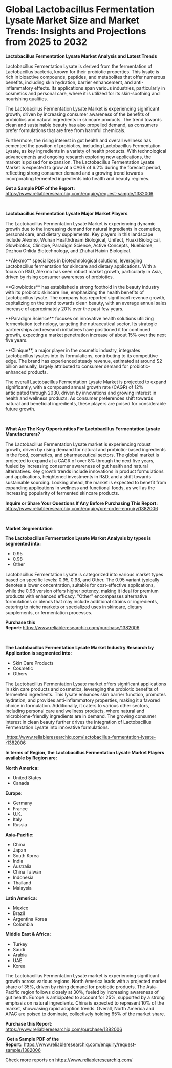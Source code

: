 <p><h1>Global Lactobacillus Fermentation Lysate Market Size and Market Trends: Insights and Projections from 2025 to 2032</h1></p><p><strong>Lactobacillus Fermentation Lysate Market Analysis and Latest Trends</strong></p>
<p><p>Lactobacillus Fermentation Lysate is derived from the fermentation of Lactobacillus bacteria, known for their probiotic properties. This lysate is rich in bioactive compounds, peptides, and metabolites that offer numerous benefits, including skin hydration, barrier enhancement, and anti-inflammatory effects. Its applications span various industries, particularly in cosmetics and personal care, where it is utilized for its skin-soothing and nourishing qualities.</p><p>The Lactobacillus Fermentation Lysate Market is experiencing significant growth, driven by increasing consumer awareness of the benefits of probiotics and natural ingredients in skincare products. The trend towards clean and sustainable beauty has also propelled demand, as consumers prefer formulations that are free from harmful chemicals. </p><p>Furthermore, the rising interest in gut health and overall wellness has cemented the position of probiotics, including Lactobacillus Fermentation Lysate, as key ingredients in a variety of health products. With technological advancements and ongoing research exploring new applications, the market is poised for expansion. The Lactobacillus Fermentation Lysate Market is expected to grow at a CAGR of 6.2% during the forecast period, reflecting strong consumer demand and a growing trend towards incorporating fermented ingredients into health and beauty regimes.</p></p>
<p><strong>Get a Sample PDF of the Report:&nbsp;</strong> <a href="https://www.reliableresearchiq.com/enquiry/request-sample/1382006?utm_campaign=2101&utm_medium=2&utm_source=Github&utm_content=ia&utm_term=01022025&utm_id=lactobacillus-fermentation-lysate">https://www.reliableresearchiq.com/enquiry/request-sample/1382006</a></p>
<p>&nbsp;</p>
<p><strong>Lactobacillus Fermentation Lysate Major Market Players</strong></p>
<p><p>The Lactobacillus Fermentation Lysate Market is experiencing dynamic growth due to the increasing demand for natural ingredients in cosmetics, personal care, and dietary supplements. Key players in this landscape include Alexmo, Wuhan Healthdream Biological, Unifect, Huaxi Biological, Glowbiotics, Clinique, Paradigm Science, Active Concepts, Nuebiome, Dezhou Onlida Biotechnology, and Zhuhai Haixin Biological.</p><p>**Alexmo** specializes in biotechnological solutions, leveraging Lactobacillus fermentation for skincare and dietary applications. With a focus on R&D, Alexmo has seen robust market growth, particularly in Asia, driven by rising consumer awareness of probiotics.</p><p>**Glowbiotics** has established a strong foothold in the beauty industry with its probiotic skincare line, emphasizing the health benefits of Lactobacillus lysate. The company has reported significant revenue growth, capitalizing on the trend towards clean beauty, with an average annual sales increase of approximately 20% over the past few years.</p><p>**Paradigm Science** focuses on innovative health solutions utilizing fermentation technology, targeting the nutraceutical sector. Its strategic partnerships and research initiatives have positioned it for continued growth, expecting a market penetration increase of about 15% over the next five years.</p><p>**Clinique**, a major player in the cosmetic industry, integrates Lactobacillus lysates into its formulations, contributing to its competitive edge. The brand has experienced steady revenue, estimated at around $2 billion annually, largely attributed to consumer demand for probiotic-enhanced products.</p><p>The overall Lactobacillus Fermentation Lysate Market is projected to expand significantly, with a compound annual growth rate (CAGR) of 12% anticipated through 2030, driven by innovations and growing interest in health and wellness products. As consumer preferences shift towards natural and beneficial ingredients, these players are poised for considerable future growth.</p></p>
<p>&nbsp;</p>
<p><strong>What Are The Key Opportunities For Lactobacillus Fermentation Lysate Manufacturers?</strong></p>
<p><p>The Lactobacillus Fermentation Lysate market is experiencing robust growth, driven by rising demand for natural and probiotic-based ingredients in the food, cosmetics, and pharmaceutical sectors. The global market is projected to expand at a CAGR of over 8% through the next five years, fueled by increasing consumer awareness of gut health and natural alternatives. Key growth trends include innovations in product formulations and applications, heightened investments in R&D, and a shift towards sustainable sourcing. Looking ahead, the market is expected to benefit from expanding applications in wellness and functional foods, as well as the increasing popularity of fermented skincare products.</p></p>
<p><strong>Inquire or Share Your Questions If Any Before Purchasing This Report:</strong> <a href="https://www.reliableresearchiq.com/enquiry/pre-order-enquiry/1382006?utm_campaign=2101&utm_medium=2&utm_source=Github&utm_content=ia&utm_term=01022025&utm_id=lactobacillus-fermentation-lysate">https://www.reliableresearchiq.com/enquiry/pre-order-enquiry/1382006</a></p>
<p>&nbsp;</p>
<p><strong>Market Segmentation</strong></p>
<p><strong>The Lactobacillus Fermentation Lysate Market Analysis by types is segmented into:</strong></p>
<p><ul><li>0.95</li><li>0.98</li><li>Other</li></ul></p>
<p><p>Lactobacillus Fermentation Lysate is categorized into various market types based on specific levels: 0.95, 0.98, and Other. The 0.95 variant typically denotes a lower concentration, suitable for cost-effective applications, while the 0.98 version offers higher potency, making it ideal for premium products with enhanced efficacy. "Other" encompasses alternative formulations or blends that may include additional strains or ingredients, catering to niche markets or specialized uses in skincare, dietary supplements, or fermentation processes.</p></p>
<p><strong>Purchase this Report:&nbsp;</strong><a href="https://www.reliableresearchiq.com/purchase/1382006?utm_campaign=2101&utm_medium=2&utm_source=Github&utm_content=ia&utm_term=01022025&utm_id=lactobacillus-fermentation-lysate">https://www.reliableresearchiq.com/purchase/1382006</a></p>
<p>&nbsp;</p>
<p><strong>The Lactobacillus Fermentation Lysate Market Industry Research by Application is segmented into:</strong></p>
<p><ul><li>Skin Care Products</li><li>Cosmetic</li><li>Others</li></ul></p>
<p><p>The Lactobacillus Fermentation Lysate market offers significant applications in skin care products and cosmetics, leveraging the probiotic benefits of fermented ingredients. This lysate enhances skin barrier function, promotes hydration, and provides anti-inflammatory properties, making it a favored choice in formulation. Additionally, it caters to various other sectors, including personal care and wellness products, where natural and microbiome-friendly ingredients are in demand. The growing consumer interest in clean beauty further drives the integration of Lactobacillus Fermentation Lysate into innovative formulations.</p></p>
<p><a href="https://www.reliableresearchiq.com/lactobacillus-fermentation-lysate-r1382006?utm_campaign=2101&utm_medium=2&utm_source=Github&utm_content=ia&utm_term=01022025&utm_id=lactobacillus-fermentation-lysate">&nbsp;https://www.reliableresearchiq.com/lactobacillus-fermentation-lysate-r1382006</a></p>
<p><strong>In terms of Region, the Lactobacillus Fermentation Lysate Market Players available by Region are:</strong></p>
<p>
    <p> <strong> North America: </strong>
        <ul>
            <li>United States</li>
            <li>Canada</li>
        </ul>
        </p> 
    <p> <strong> Europe: </strong>
        <ul>
            <li>Germany</li>
            <li>France</li>
            <li>U.K.</li>
            <li>Italy</li>
            <li>Russia</li>
        </ul>
        </p> 
    <p> <strong> Asia-Pacific: </strong>
        <ul>
            <li>China</li>
            <li>Japan</li>
            <li>South Korea</li>
            <li>India</li>
            <li>Australia</li>
            <li>China Taiwan</li>
            <li>Indonesia</li>
            <li>Thailand</li>
            <li>Malaysia</li>
        </ul>
        </p> 
    <p> <strong> Latin America: </strong>
        <ul>
            <li>Mexico</li>
            <li>Brazil</li>
            <li>Argentina Korea</li>
            <li>Colombia</li>
        </ul>
        </p> 
    <p> <strong> Middle East & Africa: </strong>
        <ul>
            <li>Turkey</li>
            <li>Saudi</li>
            <li>Arabia</li>
            <li>UAE</li>
            <li>Korea</li>
        </ul>
    </p>
    </p>
<p><p>The Lactobacillus Fermentation Lysate market is experiencing significant growth across various regions. North America leads with a projected market share of 35%, driven by rising demand for probiotic products. The Asia-Pacific region follows closely at 30%, fueled by increasing awareness of gut health. Europe is anticipated to account for 25%, supported by a strong emphasis on natural ingredients. China is expected to represent 10% of the market, showcasing rapid adoption trends. Overall, North America and APAC are poised to dominate, collectively holding 65% of the market share.</p></p>
<p><strong>Purchase this Report: </strong><a href="https://www.reliableresearchiq.com/purchase/1382006?utm_campaign=2101&utm_medium=2&utm_source=Github&utm_content=ia&utm_term=01022025&utm_id=lactobacillus-fermentation-lysate">https://www.reliableresearchiq.com/purchase/1382006</a></p>
<p>&nbsp;<strong>Get a Sample PDF of the Report:&nbsp;&nbsp;</strong><a href="https://www.reliableresearchiq.com/enquiry/request-sample/1382006?utm_campaign=2101&utm_medium=2&utm_source=Github&utm_content=ia&utm_term=01022025&utm_id=lactobacillus-fermentation-lysate">https://www.reliableresearchiq.com/enquiry/request-sample/1382006</a></p>
<p><strong></strong></p>
<p>Check more reports on <a href="https://www.reliableresearchiq.com/?utm_campaign=2101&utm_medium=2&utm_source=Github&utm_content=ia&utm_term=01022025&utm_id=lactobacillus-fermentation-lysate">https://www.reliableresearchiq.com/</a></p>